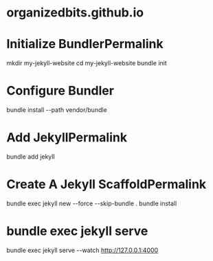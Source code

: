 # organizedbits.github.io

# Initialize BundlerPermalink
mkdir my-jekyll-website
cd my-jekyll-website
bundle init

# Configure Bundler
bundle install --path vendor/bundle

# Add JekyllPermalink
bundle add jekyll

# Create A Jekyll ScaffoldPermalink
bundle exec jekyll new --force --skip-bundle .
bundle install

# bundle exec jekyll serve
bundle exec jekyll serve --watch
http://127.0.0.1:4000

